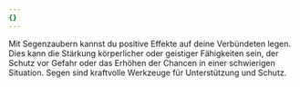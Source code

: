 ```yaml
---
{}
---
```

Mit Segenzaubern kannst du positive Effekte auf deine Verbündeten legen. Dies kann die Stärkung körperlicher oder geistiger Fähigkeiten sein, der Schutz vor Gefahr oder das Erhöhen der Chancen in einer schwierigen Situation. Segen sind kraftvolle Werkzeuge für Unterstützung und Schutz.